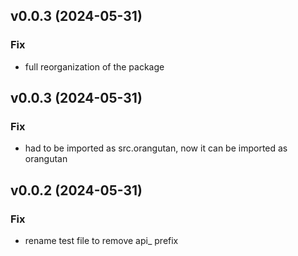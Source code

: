 ## v0.0.3 (2024-05-31)

### Fix

- full reorganization of the package

## v0.0.3 (2024-05-31)

### Fix

- had to be imported as src.orangutan, now it can be imported as orangutan

## v0.0.2 (2024-05-31)

### Fix

- rename test file to remove api_ prefix
